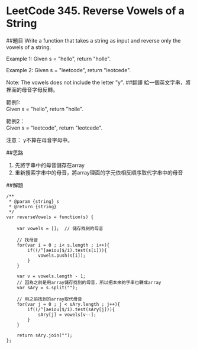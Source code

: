 ﻿# LeetCode 345. Reverse Vowels of a String

##題目
Write a function that takes a string as input and reverse only the vowels of a string.

Example 1:
Given s = "hello", return "holle".

Example 2:
Given s = "leetcode", return "leotcede".

Note:
The vowels does not include the letter "y".
##翻譯
給一個英文字串，將裡面的母音字母反轉。

範例1:  
Given s = "hello", return "holle".

範例2：  
Given s = "leetcode", return "leotcede".

注意：
y不算在母音字母中。

##思路
1. 先將字串中的母音儲存在array
2. 重新搜索字串中的母音，將array理面的字元依相反順序取代字串中的母音

##解題
```
/**
 * @param {string} s
 * @return {string}
 */
var reverseVowels = function(s) {
    
    var vowels = [];  // 儲存找到的母音
    
    // 找母音
    for(var i = 0 ; i< s.length ; i++){
        if((/^[aeiou]$/i).test(s[i])){
            vowels.push(s[i]);
        }    
    }
    
    var v = vowels.length - 1;
    // 因為之前是用array儲存找到的母音，所以把本來的字串也轉成array
    var sAry = s.split("");
    
    // 用之前找到的array取代母音
    for(var j = 0 ; j < sAry.length ; j++){
        if((/^[aeiou]$/i).test(sAry[j])){
            sAry[j] = vowels[v--];
        }    
    }
    
    return sAry.join("");
};
```



